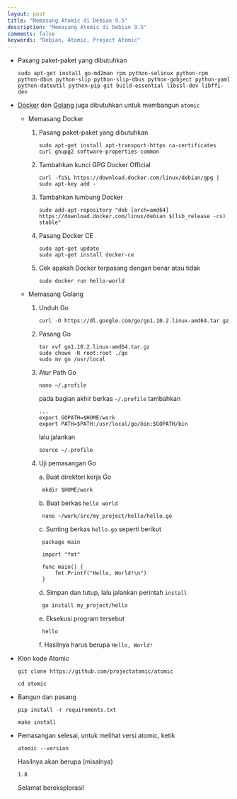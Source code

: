 ```yaml
---
layout: post
title: "Memasang Atomic di Debian 9.5"
description: "Memasang Atomic di Debian 9.5"
comments: false
keywords: "Debian, Atomic, Project Atomic"
---
```


* Pasang paket-paket yang dibutuhkan

	```
    sudo apt-get install go-md2man rpm python-selinux python-rpm python-dbus python-slip python-slip-dbus python-gobject python-yaml python-dateutil python-pip git build-essential libssl-dev libffi-dev
    ```

* [Docker](https://docs.docker.com/engine/installation/linux/docker-ce/debian/) dan [Golang](https://golang.org/) juga dibutuhkan untuk membangun `atomic`

    * Memasang Docker

        1. Pasang paket-paket yang dibutuhkan
            ```
            sudo apt-get install apt-transport-https ca-certificates curl gnupg2 software-properties-common
            ```
        2. Tambahkan kunci GPG Docker Official
            ```
            curl -fsSL https://download.docker.com/linux/debian/gpg | sudo apt-key add -
            ```

        3. Tambahkan lumbung Docker
            ```
            sudo add-apt-repository "deb [arch=amd64] https://download.docker.com/linux/debian $(lsb_release -cs) stable"
            ```

        4. Pasang Docker CE
            ```
            sudo apt-get update
            sudo apt-get install docker-ce
            ```

        5. Cek apakah Docker terpasang dengan benar atau tidak
            ```
            sudo docker run hello-world
            ```        

    * Memasang Golang
        
        1. Unduh Go
            ```
            curl -O https://dl.google.com/go/go1.10.2.linux-amd64.tar.gz
            ```

        2.  Pasang Go
            ```
            tar xvf go1.10.2.linux-amd64.tar.gz
            sudo chown -R root:root ./go
            sudo mv go /usr/local
            ```

        3. Atur Path Go
            ```
            nano ~/.profile
            ``` 
            pada bagian akhir berkas `~/.profile` tambahkan
            ```
            ...
            export GOPATH=$HOME/work
            export PATH=$PATH:/usr/local/go/bin:$GOPATH/bin
            ```   
            lalu jalankan 
            ```
            source ~/.profile
            ```   

        4. Uji pemasangan Go
        
            a. Buat direktori kerja Go        
                    
                mkdir $HOME/work

            b. Buat berkas `hello world`
                
                nano ~/work/src/my_project/hello/hello.go

            c. Sunting berkas `hello.go` seperti berikut

                
                package main

                import "fmt"

                func main() {
                    fmt.Printf("Hello, World!\n")
                }

            d. Simpan dan tutup, lalu jalankan perintah `install`

                go install my_project/hello

            e. Eksekusi program tersebut

                hello

            f. Hasilnya harus berupa `Hello, World!`    

* Klon kode Atomic

	```
    git clone https://github.com/projectatomic/atomic
    ```
	
	```
    cd atomic
    ```

* Bangun dan pasang
	
	```
    pip install -r requirements.txt
    ```
	
	```
    make install
    ```

* Pemasangan selesai, untuk melihat versi atomic, ketik

	```
    atomic --version
    ```

    Hasilnya akan berupa (misalnya)

    ```
    1.8
    ```
    Selamat bereksplorasi!